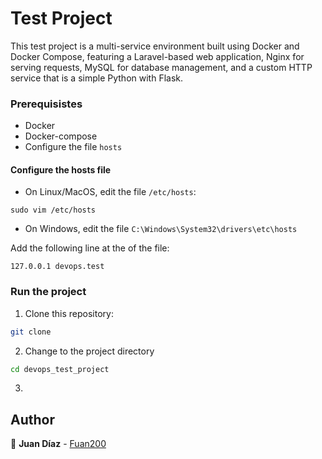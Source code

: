 # Test Project

This test project is a multi-service environment built using Docker and Docker Compose, featuring a Laravel-based web application, Nginx for serving requests, MySQL for database management, and a custom HTTP service that is a simple Python with Flask.

### Prerequisistes

* Docker
* Docker-compose
* Configure the file `hosts`

#### Configure the hosts file

* On Linux/MacOS, edit the file `/etc/hosts`:

```
sudo vim /etc/hosts
```

* On Windows, edit the file `C:\Windows\System32\drivers\etc\hosts`

Add the following line at the of the file:

```
127.0.0.1 devops.test
```

### Run the project

1. Clone this repository:

``` bash
git clone 
```

2. Change to the project directory

``` bash
cd devops_test_project
```

3. 

## Author

:blue_heart: **Juan Díaz** - [Fuan200](https://github.com/Fuan200)